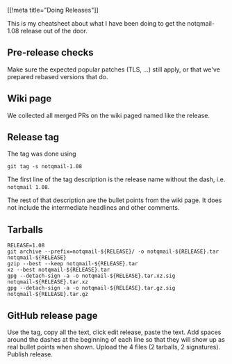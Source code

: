 [[!meta title="Doing Releases"]]

This is my cheatsheet about what I have been doing to get the notqmail-1.08 release out of the door.

## Pre-release checks

Make sure the expected popular patches (TLS, ...) still apply, or that we've prepared rebased versions that do.

## Wiki page

We collected all merged PRs on the wiki paged named like the release.

## Release tag

The tag was done using

```shell
git tag -s notqmail-1.08
```

The first line of the tag description is the release name without the dash, i.e. ```notqmail 1.08```.

The rest of that description are the bullet points from the wiki page. It does not include the intermediate headlines and other comments.

## Tarballs

```shell
RELEASE=1.08
git archive --prefix=notqmail-${RELEASE}/ -o notqmail-${RELEASE}.tar notqmail-${RELEASE}
gzip --best --keep notqmail-${RELEASE}.tar
xz --best notqmail-${RELEASE}.tar
gpg --detach-sign -a -o notqmail-${RELEASE}.tar.xz.sig notqmail-${RELEASE}.tar.xz
gpg --detach-sign -a -o notqmail-${RELEASE}.tar.gz.sig notqmail-${RELEASE}.tar.gz
```

## GitHub release page

Use the tag, copy all the text, click edit release, paste the text. Add spaces around the dashes at the beginning of each line so that they will show up as real bullet points when shown. Upload the 4 files (2 tarballs, 2 signatures). Publish release.
